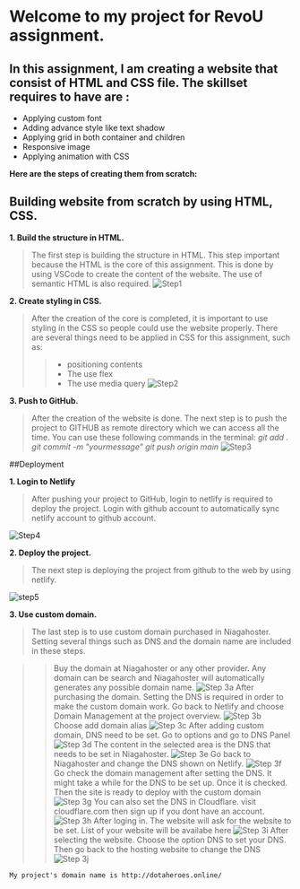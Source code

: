 # Welcome to my project for RevoU assignment. 

## In this assignment, I am creating a website that consist of HTML and CSS file. The skillset requires to have are : 

  - Applying custom font
  - Adding advance style like text shadow
  - Applying grid in both container and children
  - Responsive image
  - Applying animation with CSS 

**Here are the steps of creating them from scratch:**

## Building website from scratch by using HTML, CSS.

**1. Build the structure in HTML.**
> The first step is building the structure in HTML. This step important because the HTML is the core of this assignment. This is done by using VSCode to create the content of the website. The use of semantic HTML is also required.
![Step1](./assets/step1.png)

**2. Create styling in CSS.**
>    After the creation of the core is completed, it is important to use styling in the CSS so people could use the website properly. There are several things need to be applied in CSS for this assignment, such as:
>>  - positioning contents
>>  - The use flex
>>  - The use media query
![Step2](./assets/step2.png)

**3. Push to GitHub.**
>   After the creation of the website is done. The next step is to push the project to GITHUB as remote directory which we can access all the time. You can use these following commands in the terminal:
*git add .*
*git commit -m "yourmessage"*
*git push origin main*
![Step3](./assets/step3.png)

##Deployment

**1. Login to Netlify**
> After pushing your project to GitHub, login to netlify is required to deploy the project. Login with github account to automatically sync netlify account to github account.

![Step4](./assets/step4.png)


**2. Deploy the project.**
>    The next step is deploying the project from github to the web by using netlify.

![step5](./assets/step5.png)

**3. Use custom domain.**
>    The last step is to use custom domain purchased in Niagahoster. Setting several things such as DNS and the domain name are included in these steps.

>>  Buy the domain at Niagahoster or any other provider. Any domain can be  search and Niagahoster will automatically generates any possible domain name.
![Step 3a](./assets/step7a.png)
    After purchasing the domain. Setting the DNS is required in order to make the custom domain work. Go back to Netlify and choose Domain Management at the project overview.
![Step 3b](./assets/step7b.png)
    Choose add domain alias
![Step 3c](./assets/step7c.png)
    After adding custom domain, DNS need to be set. Go to options and go to DNS Panel
![Step 3d](./assets/step7d.png)
    The content in the selected area is the DNS that needs to be set in Niagahoster. 
![Step 3e](./assets/step7e.png)
    Go back to Niagahoster and change the DNS shown on Netlify.
![Step 3f](./assets/step7f.png)
    Go check the domain management after setting the DNS. It might take a while for the DNS to be set up. Once it is checked. Then the site is ready to deploy with the custom domain
![Step 3g](./assets/step7g.png)
    You can also set the DNS in Cloudflare. visit cloudflare.com then sign up if you dont have an account.
![Step 3h](./assets/step7h.png)
    After loging in. The website will ask for the website to be set. List of your website will be availabe here
![Step 3i](./assets/step7i.png)
    After selecting the website. Choose the option DNS to set your DNS. Then go back to the hosting website to change the DNS
![Step 3j](./assets/step7j.png)


    My project's domain name is http://dotaheroes.online/